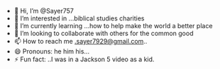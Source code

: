 - 👋 Hi, I’m @Sayer757
- 👀 I’m interested in ...biblical studies charities
- 🌱 I’m currently learning ...how to help make the world a better place
- 💞️ I’m looking to collaborate with others for the common good
- 📫 How to reach me .sayer7929@gmail.com..
- 😄 Pronouns: he him his...
- ⚡ Fun fact: ..I was in a Jackson 5 video as a kid.

<!---
Sayer757/Sayer757 is a ✨ special ✨ repository because its `README.md` (this file) appears on your GitHub profile.
You can click the Preview link to take a look at your changes.
--->
